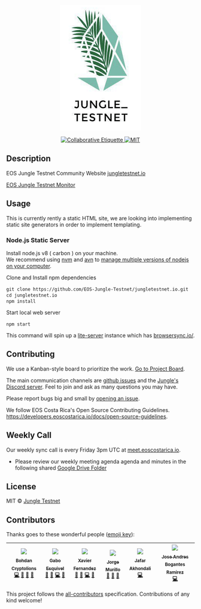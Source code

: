<p align="center">
	<a href="https://jungletestnet.io">
		<img src="images/logo1-jungletestnet.png" >
	</a>
</p>

<p align="center">
	<a href="https://git.io/col">
		<img src="https://img.shields.io/badge/%E2%9C%93-collaborative_etiquette-brightgreen.svg" alt="Collaborative Etiquette">
	</a>
	<a href="#">
		<img src="https://img.shields.io/dub/l/vibe-d.svg" alt="MIT">
	</a>
</p>

## Description 
EOS Jungle Testnet Community Website [jungletestnet.io](http://jungletestnet.io)

[EOS Jungle Testnet Monitor](http://jungle.cryptolions.io/)

## Usage

This is currently rently a static HTML site, we are looking into implementing static site generators in order to implement templating.

### Node.js Static Server

Install node.js v8 ( carbon ) on your machine.   
We recommend using [nvm](https://github.com/creationix/nvm) and [avn](https://github.com/wbyoung/avn) to [manage multiple versions of nodejs on your computer](https://gaboesquivel.com/blog/2015/automatic-node.js-version-switching/).

Clone and Install npm dependencies

```
git clone https://github.com/EOS-Jungle-Testnet/jungletestnet.io.git
cd jungletestnet.io
npm install
```

Start local web server

```
npm start
```

This command will spin up a [lite-server](https://github.com/johnpapa/lite-server) instance which has [browsersync.io/](http://browsersync.io/).


## Contributing

We use a Kanban-style board to prioritize the work. [Go to Project Board](https://github.com/EOS-Jungle-Testnet/jungletestnet.io/projects/4).

The main communication channels are [github issues](https://github.com/EOS-Jungle-Testnet/jungletestnet.io/issues) and the [Jungle's Discord server](https://discord.gg/84REyeN). Feel to join and ask as many questions you may have.

Please report bugs big and small by [opening an issue](https://github.com/EOS-Jungle-Testnet/jungletestnet.io/issues).

We follow EOS Costa Rica's Open Source Contributing Guidelines.
https://developers.eoscostarica.io/docs/open-source-guidelines.

## Weekly Call

Our weekly sync call is every Friday 3pm UTC at [meet.eoscostarica.io](https:/meet.eoscostarica.io).

- Please review our weekly meeting agenda agenda and minutes in the following shared [Google Drive Folder](https://drive.google.com/drive/folders/1AoXnpLLyF84GWfK91xR42kouDnbPL3Dw?usp=sharing)


## License

MIT © [Jungle Testnet](https://jungletestnet.io)  


## Contributors

Thanks goes to these wonderful people ([emoji key](https://github.com/kentcdodds/all-contributors#emoji-key)):

<!-- ALL-CONTRIBUTORS-LIST:START - Do not remove or modify this section -->
<!-- prettier-ignore -->
| [<img src="https://avatars2.githubusercontent.com/u/37701692?v=4" width="100px;"/><br /><sub><b>Bohdan Cryptolions</b></sub>](http://CryptoLions.io)<br />[💻](https://github.com/EOS-Jungle-Testnet/jungletestnet.io/commits?author=ansigroup "Code") [🤔](#ideas-ansigroup "Ideas, Planning, & Feedback") [👀](#review-ansigroup "Reviewed Pull Requests") [📢](#talk-ansigroup "Talks") | [<img src="https://avatars0.githubusercontent.com/u/391270?v=4" width="100px;"/><br /><sub><b>Gabo Esquivel</b></sub>](https://gaboesquivel.com)<br />[🤔](#ideas-gaboesquivel "Ideas, Planning, & Feedback") [📖](https://github.com/EOS-Jungle-Testnet/jungletestnet.io/commits?author=gaboesquivel "Documentation") [💻](https://github.com/EOS-Jungle-Testnet/jungletestnet.io/commits?author=gaboesquivel "Code") [👀](#review-gaboesquivel "Reviewed Pull Requests") | [<img src="https://avatars0.githubusercontent.com/u/5632966?v=4" width="100px;"/><br /><sub><b>Xavier Fernandez</b></sub>](https://github.com/xavier506)<br />[🤔](#ideas-xavier506 "Ideas, Planning, & Feedback") [📖](https://github.com/EOS-Jungle-Testnet/jungletestnet.io/commits?author=xavier506 "Documentation") [💻](https://github.com/EOS-Jungle-Testnet/jungletestnet.io/commits?author=xavier506 "Code") [👀](#review-xavier506 "Reviewed Pull Requests") | [<img src="https://avatars1.githubusercontent.com/u/1179619?v=4" width="100px;"/><br /><sub><b>Jorge Murillo</b></sub>](https://github.com/murillojorge)<br />[🤔](#ideas-murillojorge "Ideas, Planning, & Feedback") [🎨](#design-murillojorge "Design") [👀](#review-murillojorge "Reviewed Pull Requests") | [<img src="https://avatars3.githubusercontent.com/u/11364402?v=4" width="100px;"/><br /><sub><b>Jafar Akhondali</b></sub>](http://diostudio.org)<br />[💻](https://github.com/EOS-Jungle-Testnet/jungletestnet.io/commits?author=JafarAkhondali "Code") | [<img src="https://avatars2.githubusercontent.com/u/8380612?v=4" width="100px;"/><br /><sub><b>Jose Andres Bogantes Ramirez</b></sub>](https://github.com/JoseBoga)<br />[💻](https://github.com/EOS-Jungle-Testnet/jungletestnet.io/commits?author=JoseBoga "Code") |
| :---: | :---: | :---: | :---: | :---: | :---: |
<!-- ALL-CONTRIBUTORS-LIST:END -->

This project follows the [all-contributors](https://github.com/kentcdodds/all-contributors) specification. Contributions of any kind welcome!